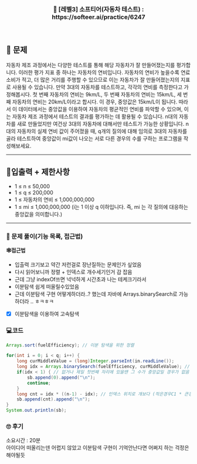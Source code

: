 <h3 align="center"> 
    📢  [레벨3] 소프티어(자동차 테스트) : https://softeer.ai/practice/6247
</h3>

<br>

## 🚀 문제

자동차 제조 과정에서는 다양한 테스트를 통해 해당 자동차가 잘 만들어졌는지를 평가합니다.
이러한 평가 지표 중 하나는 자동차의 연비입니다.
자동차의 연비가 높을수록 연료 소비가 적고, 더 많은 거리를 주행할 수 있으므로 이는 자동차가 잘 만들어졌는지의 지표로 사용될 수 있습니다.
만약 3대의 자동차를 테스트하고, 각각의 연비를 측정한다고 가정해봅시다.
첫 번째 자동차의 연비는 9km/L,
두 번째 자동차의 연비는 15km/L,
세 번째 자동차의 연비는 20km/L이라고 합시다.
이 경우, 중앙값은 15km/L이 됩니다.
따라서 이 데이터에서는 중앙값을 이용하여 자동차의 평균적인 연비를 파악할 수 있으며,
이는 자동차 제조 과정에서 테스트의 결과를 평가하는 데 활용될 수 있습니다.
n대의 자동차를 새로 만들었지만 여건상 3대의 자동차에 대해서만 테스트가 가능한 상황입니다.
n대의 자동차의 실제 연비 값이 주어졌을 때, q개의 질의에 대해 임의로 3대의 자동차를 골라 테스트하여 중앙값이 mi값이 나오는 서로 다른 경우의 수를 구하는 프로그램을 작성해보세요.

---

## 🚦입출력 + 제한사항

* 1 ≤ n ≤ 50,000
* 1 ≤ q ≤ 200,000
* 1 ≤ 자동차의 연비 ≤ 1,000,000,000
* 1 ≤ mi ≤ 1,000,000,000 (i는 1 이상 q 이하입니다. 즉, mi 는 각 질의에 대응하는 중앙값을 의미합니다.)

---

### 📜 문제 풀이(기능 목록, 접근법)
**🕸접근법**
- 입출력 크기보고 약간 저런걸로 장난질하는 문제인가 싶었음
- 다시 읽어보니까 정렬 + 인덱스로 개수세기인거 감 잡음
- 근데 그냥 indexOf쓰면 넉넉하게 시간초과 나는 테케크기라서
- 이분탐색 쉽게 떠올릴수있었음
- 근데 이분탐색 구현 어떻게하더라..? 했는데 자바에 Arrays.binarySearch로 가능하더라 .. ㅎㅋㅎㅋ

- [x] 이분탐색을 이용하여 고속탐색

### 💻코드

```java
Arrays.sort(fuelEfficiency); // 이분 탐색을 위한 정렬

for(int i = 0; i < q; i++) {
	long curMiddleValue = (long)Integer.parseInt(in.readLine());
	long idx = Arrays.binarySearch(fuelEfficiency, curMiddleValue); // 이분탐색
	if(idx < 1) { // 없거나 제일 첫번째 자리에 있을땐 그 수가 중앙값일 경우가 없음
		sb.append(0).append("\n");
		continue;
	}
	long cnt = idx * ((n-1) - idx); // 인덱스 위치로 걔보다 (작은경우C1 * 큰경우C1)
	sb.append(cnt).append("\n");
}
System.out.println(sb);
```

### 🙄 후기
소요시간 : 20분  <br>
아이디어 떠올리는덴 어렵지 않았고 이분탐색 구현이 기억안난다면 어쩌지 하는 걱정은 해야될듯